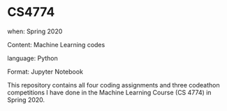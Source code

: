 # CS4774
when: Spring 2020

Content: Machine Learning codes

language: Python

Format: Jupyter Notebook

This repository contains all four coding assignments and three codeathon competitions I have done in the Machine Learning Course (CS 4774) in Spring 2020.
